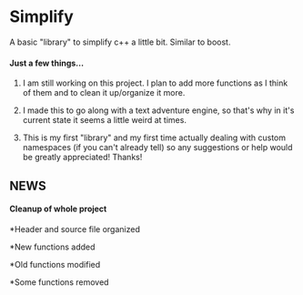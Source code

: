 # Simplify
A basic "library" to simplify c++ a little bit. Similar to boost. 


#### Just a few things... ####

1. I am still working on this project. I plan to add more functions as I think of them and to clean it up/organize it more.

2. I made this to go along with a text adventure engine, so that's why in it's current state it seems a little weird at times. 

3. This is my first "library" and my first time actually dealing with custom namespaces (if you can't already tell) so any suggestions or help would be greatly appreciated! Thanks!


## NEWS ##
#### Cleanup of whole project
*Header and source file organized 

*New functions added

*Old functions modified

*Some functions removed
